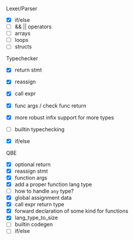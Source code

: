 Lexer/Parser
- [X] if/else
- [ ] && || operators
- [ ] arrays
- [ ] loops
- [ ] structs

Typechecker
- [X] return stmt
- [X] reassign
- [X] call expr
- [X] func args / check func return
- [X] more robust infix support for more types
- [ ] builtin typechecking
- [X] if/else


QBE
- [X] optional return
- [X] reassign stmt
- [X] function args
- [X] add a proper function lang type
- [ ] how to handle `any` type?
- [X] global assignment data
- [X] call expr return type
- [X] forward declaration of some kind for functions
- [X] lang_type_to_size
- [ ] builtin codegen
- [ ] if/else
